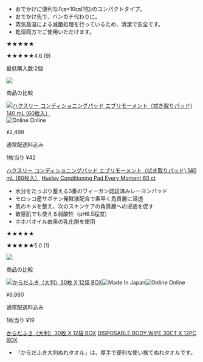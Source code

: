 - おでかけに便利な7㎝×10㎝(1包)のコンパクトタイプ。
- おでかけ先で、ハンカチ代わりに。
- 蒸気高温による滅菌処理を行っているため、清潔で安全です。
- 乾湿両方でご使用いただけます。

★★★★★

★★★★★4.6 (9)

最低購入数:2個

![](https://www.costco.co.jp/mediapermalink/AddCart_white)

商品の比較

[![ハクスリー コンディショニングパッド エブリモーメント（拭き取りパッド) 140 mL (60枚入）](https://www.costco.co.jp/medias/sys_master/images/h0b/hf8/327400318926878.jpg)](https://www.costco.co.jp/Health-Beauty-Medicine/Beauty-Care/Skin-Care/Huxley-Conditioning-Pad-Every-Moment-60-ct/p/71454 "ハクスリー コンディショニングパッド エブリモーメント（拭き取りパッド) 140 mL (60枚入）")![Online Online](https://www.costco.co.jp/mediapermalink/jp_decal_Online-Only)

¥2,498

通常配送料込み

1枚当り ¥42

[ハクスリー コンディショニングパッド エブリモーメント（拭き取りパッド) 140 mL (60枚入）](https://www.costco.co.jp/Health-Beauty-Medicine/Beauty-Care/Skin-Care/Huxley-Conditioning-Pad-Every-Moment-60-ct/p/71454) [Huxley Conditioning Pad Every Moment 60 ct](https://www.costco.co.jp/Health-Beauty-Medicine/Beauty-Care/Skin-Care/Huxley-Conditioning-Pad-Every-Moment-60-ct/p/71454)

- 水分をたっぷり蓄える3重のヴィーガン認証済みレーヨンパッド
- モロッコ産サボテン発酵液配合で素早く角質層に浸透
- 肌のキメを整え、次のスキンケアの角質層への浸透を促す
- 敏感肌でも使える弱酸性（pH6.5程度）
- ホホバオイル由来の乳化剤を使用

★★★★★

★★★★★5.0 (1)

![](https://www.costco.co.jp/mediapermalink/AddCart_white)

商品の比較

[![からだふき（大判）30枚 X 12袋 BOX](https://www.costco.co.jp/medias/sys_master/images/hf3/he5/133924271423518.jpg)](https://www.costco.co.jp/c/DISPOSABLE-BODY-WIPE-30CT-X-12PC-BOX/p/42102 "からだふき（大判）30枚 X 12袋 BOX")![Made In Japan](https://www.costco.co.jp/mediapermalink/jp_decal_Made-in-Japan)![Online Online](https://www.costco.co.jp/mediapermalink/jp_decal_Online-Only)

¥6,980

通常配送料込み

1枚当り ¥19

[からだふき（大判）30枚 X 12袋 BOX](https://www.costco.co.jp/c/DISPOSABLE-BODY-WIPE-30CT-X-12PC-BOX/p/42102) [DISPOSABLE BODY WIPE 30CT X 12PC BOX](https://www.costco.co.jp/c/DISPOSABLE-BODY-WIPE-30CT-X-12PC-BOX/p/42102)

- 「からだふき大判ぬれタオル」は、厚手で便利な使い捨てぬれタオルです。